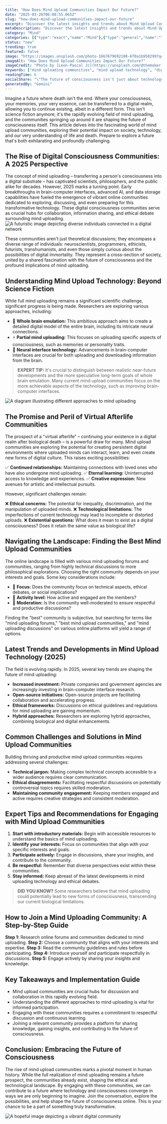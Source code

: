 ```yaml
---
title: "How Does Mind Upload Communities Impact Our Future?"
date: "2025-03-26T06:08:55.065Z"
slug: "how-does-mind-upload-communities-impact-our-future"
excerpt: "Discover the latest insights and trends about Mind Upload Communities. This comprehensive guide covers everything you need to know about Mind Upload Communities in 2025."
metaDescription: "Discover the latest insights and trends about Mind Upload Communities. This comprehensive guide covers everything you need to know about Mind Upload Commun..."
category: "Mind"
categories: [{"type":"exact","name":"Mind"},{"type":"general","name":"Technology"},{"type":"medium","name":"Artificial Intelligence"},{"type":"specific","name":"Neural Networks"},{"type":"niche","name":"Brain-Computer Interfaces"}]
status: "new"
trending: true
featured: false
image: "https://images.unsplash.com/photo-1667679692108-6f0a1b950299?q=85&w=1200&fit=max&fm=webp&auto=compress"
imageAlt: "How Does Mind Upload Communities Impact Our Future?"
imageCredit: "Photo by [Leon-Pascal Jc](https://unsplash.com/@themaker) on Unsplash"
keywords: ["mind uploading communities", "mind upload technology", "digital consciousness communities", "future of consciousness online", "upload your mind", "virtual afterlife communities", "buy mind upload software", "mind uploading forums", "best mind upload communities", "how to join a mind uploading community"]
readingTime: 6
socialShare: "\"The future of consciousness isn't just about technology; it's about the communities we build around it.  Join the conversation and help shape the future of digital immortality.\""
generatedBy: "Gemini"
---
```




Imagine a future where death isn't the end. Where your consciousness, your memories, your very essence, can be transferred to a digital realm, allowing you to continue existing, albeit in a different form.  This isn't science fiction anymore; it's the rapidly evolving field of mind uploading, and the communities springing up around it are shaping the future of consciousness itself. This article delves into the fascinating world of mind upload communities, exploring their potential impact on society, technology, and our very understanding of life and death.  Prepare to explore a future that's both exhilarating and profoundly challenging.

## The Rise of Digital Consciousness Communities: A 2025 Perspective

The concept of mind uploading – transferring a person's consciousness into a digital substrate – has captivated scientists, philosophers, and the public alike for decades.  However, 2025 marks a turning point.  Early breakthroughs in brain-computer interfaces, advanced AI, and data storage capabilities have fueled the emergence of vibrant online communities dedicated to exploring, discussing, and even preparing for this transformative technology.  These digital consciousness communities serve as crucial hubs for collaboration, information sharing, and ethical debate surrounding mind uploading. ![A futuristic image depicting diverse individuals connected in a digital network](https://images.unsplash.com/photo-1667681362383-d9239c8fa2b7?q=85&w=1200&fit=max&fm=webp&auto=compress)

These communities aren't just theoretical discussions; they encompass a diverse range of individuals: neuroscientists, programmers, ethicists, futurists, transhumanists, and even those simply curious about the possibilities of digital immortality.  They represent a cross-section of society, united by a shared fascination with the future of consciousness and the profound implications of mind uploading.

## Understanding Mind Upload Technology: Beyond Science Fiction

While full mind uploading remains a significant scientific challenge, significant progress is being made.  Researchers are exploring various approaches, including:

* 🧠 **Whole brain emulation:** This ambitious approach aims to create a detailed digital model of the entire brain, including its intricate neural connections.
* ⚡ **Partial mind uploading:** This focuses on uploading specific aspects of consciousness, such as memories or personality traits.
* 💾 **Neural interface technology:**  Advancements in brain-computer interfaces are crucial for both uploading and downloading information from the brain.

> **EXPERT TIP:**  It's crucial to distinguish between realistic near-future developments and the more speculative long-term goals of whole brain emulation.  Many current mind upload communities focus on the more achievable aspects of the technology, such as improving brain-computer interfaces.

![A diagram illustrating different approaches to mind uploading](https://images.unsplash.com/photo-1667679692108-6f0a1b950299?q=85&w=1200&fit=max&fm=webp&auto=compress)

## The Promise and Peril of Virtual Afterlife Communities

The prospect of a "virtual afterlife" – continuing your existence in a digital realm after biological death – is a powerful draw for many. Mind upload communities are exploring the potential for creating persistent digital environments where uploaded minds can interact, learn, and even create new forms of digital culture.  This raises exciting possibilities:

✅ **Continued relationships:** Maintaining connections with loved ones who have also undergone mind uploading.
✅ **Eternal learning:**  Uninterrupted access to knowledge and experiences.
✅ **Creative expression:**  New avenues for artistic and intellectual pursuits.

However, significant challenges remain:

❌ **Ethical concerns:** The potential for inequality, discrimination, and the manipulation of uploaded minds.
❌ **Technological limitations:** The imperfections of current technology may lead to incomplete or distorted uploads.
❌ **Existential questions:**  What does it mean to exist as a digital consciousness?  Does it retain the same value as biological life?

## Navigating the Landscape: Finding the Best Mind Upload Communities

The online landscape is filled with various mind uploading forums and communities, ranging from highly technical discussions to more philosophical explorations.  Choosing the right community depends on your interests and goals.  Some key considerations include:

* 🔑 **Focus:** Does the community focus on technical aspects, ethical debates, or social implications?
* 🔑 **Activity level:** How active and engaged are the members?
* 🔑 **Moderation:**  Is the community well-moderated to ensure respectful and productive discussions?

Finding the "best" community is subjective, but searching for terms like "mind uploading forums," "best mind upload communities," and "mind uploading discussions" on various online platforms will yield a range of options.

## Latest Trends and Developments in Mind Upload Technology (2025)

The field is evolving rapidly. In 2025, several key trends are shaping the future of mind uploading:

* **Increased investment:**  Private companies and government agencies are increasingly investing in brain-computer interface research.
* **Open-source initiatives:**  Open-source projects are facilitating collaboration and accelerating progress.
* **Ethical frameworks:**  Discussions on ethical guidelines and regulations for mind uploading are gaining momentum.
* **Hybrid approaches:**  Researchers are exploring hybrid approaches, combining biological and digital enhancements.

## Common Challenges and Solutions in Mind Upload Communities

Building thriving and productive mind upload communities requires addressing several challenges:

* **Technical jargon:**  Making complex technical concepts accessible to a wider audience requires clear communication.
* **Ethical disagreements:**  Facilitating respectful discussions on potentially controversial topics requires skilled moderation.
* **Maintaining community engagement:**  Keeping members engaged and active requires creative strategies and consistent moderation.

## Expert Tips and Recommendations for Engaging with Mind Upload Communities

1. **Start with introductory materials:** Begin with accessible resources to understand the basics of mind uploading.
2. **Identify your interests:** Focus on communities that align with your specific interests and goals.
3. **Participate actively:**  Engage in discussions, share your insights, and contribute to the community.
4. **Be respectful:**  Remember that diverse perspectives exist within these communities.
5. **Stay informed:**  Keep abreast of the latest developments in mind uploading technology and ethical debates.

> **DID YOU KNOW?**  Some researchers believe that mind uploading could potentially lead to new forms of consciousness, transcending our current biological limitations.

## How to Join a Mind Uploading Community: A Step-by-Step Guide

**Step 1:** Research online forums and communities dedicated to mind uploading.
**Step 2:** Choose a community that aligns with your interests and expertise.
**Step 3:** Read the community guidelines and rules before participating.
**Step 4:** Introduce yourself and participate respectfully in discussions.
**Step 5:** Engage actively by sharing your insights and knowledge.

## Key Takeaways and Implementation Guide

* Mind upload communities are crucial hubs for discussion and collaboration in this rapidly evolving field.
* Understanding the different approaches to mind uploading is vital for informed participation.
* Engaging with these communities requires a commitment to respectful discussion and continuous learning.
* Joining a relevant community provides a platform for sharing knowledge, gaining insights, and contributing to the future of consciousness.

## Conclusion: Embracing the Future of Consciousness

The rise of mind upload communities marks a pivotal moment in human history.  While the full realization of mind uploading remains a future prospect, the communities already exist, shaping the ethical and technological landscape.  By engaging with these communities, we can contribute to a future where technology and consciousness converge in ways we are only beginning to imagine.  Join the conversation, explore the possibilities, and help shape the future of consciousness online.  This is your chance to be a part of something truly transformative.

![A hopeful image depicting a vibrant digital community](https://images.unsplash.com/photo-1608493830924-ec843d9c98c6?q=85&w=1200&fit=max&fm=webp&auto=compress)

